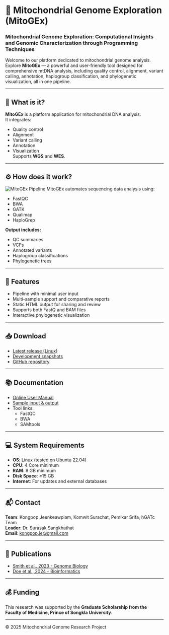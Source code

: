 # 🧬 Mitochondrial Genome Exploration (MitoGEx)

### Mitochondrial Genome Exploration: Computational Insights and Genomic Characterization through Programming Techniques

Welcome to our platform dedicated to mitochondrial genome analysis.  
Explore **MitoGEx** — a powerful and user-friendly tool designed for comprehensive mtDNA analysis, including quality control, alignment, variant calling, annotation, haplogroup classification, and phylogenetic visualization, all in one pipeline.

---

## 📌 What is it?

**MitoGEx** is a platform application for mitochondrial DNA analysis.  
It integrates:
- Quality control
- Alignment
- Variant calling
- Annotation
- Visualization  
Supports **WGS** and **WES**.

---

## ⚙️ How does it work?
![MitoGEx Pipeline](https://mitogex.com/img/pipeline.png)
MitoGEx automates sequencing data analysis using:
- FastQC
- BWA
- GATK
- Qualimap
- HaploGrep

**Output includes:**
- QC summaries
- VCFs
- Annotated variants
- Haplogroup classifications
- Phylogenetic trees

---

## 🚀 Features

- Pipeline with minimal user input
- Multi-sample support and comparative reports
- Static HTML output for sharing and review
- Supports both FastQ and BAM files
- Interactive phylogenetic visualization

---

## 📥 Download

- [Latest release (Linux)](#)
- [Development snapshots](#)
- [GitHub repository](https://github.com/kongpop-jeenkeawpiam/mitogex)

---

## 📚 Documentation

- [Online User Manual](#)
- [Sample input & output](#)
- Tool links:
  - FastQC
  - BWA
  - SAMtools

---

## 💻 System Requirements

- **OS**: Linux (tested on Ubuntu 22.04)  
- **CPU**: 4 Core minimum  
- **RAM**: 8 GB minimum  
- **Disk Space**: ≥15 GB  
- **Internet**: For updates and external databases

---

## 📬 Contact

**Team**: Kongpop Jeenkeawpiam, Komwit Surachat, Pemikar Srifa, hGATc Team  
**Leader**: Dr. Surasak Sangkhathat  
**Email**: kongpop.je@gmail.com

---

## 📄 Publications

- [Smith et al., 2023 - Genome Biology](#)
- [Doe et al., 2024 - Bioinformatics](#)

---

## 💰 Funding

This research was supported by the **Graduate Scholarship from the Faculty of Medicine, Prince of Songkla University**.

---

© 2025 Mitochondrial Genome Research Project
